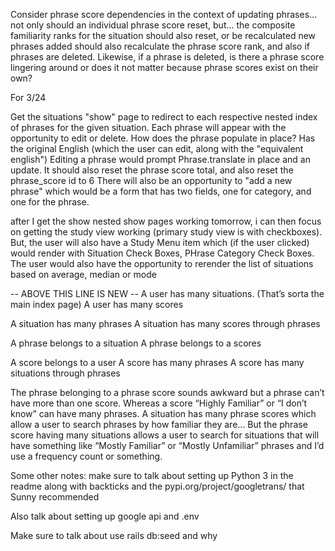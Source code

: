 Consider phrase score dependencies in the context of updating phrases... not only should an individual phrase score reset, but...
the composite familiarity ranks for the situation should also reset, or be recalculated
new phrases added should also recalculate the phrase score rank, and also if phrases are deleted.
Likewise, if a phrase is deleted, is there a phrase score lingering around or does it not matter because phrase scores exist on their own?


For 3/24

Get the situations "show" page to redirect to each respective nested index of phrases for the given situation.
Each phrase will appear with the opportunity to edit or delete.
How does the phrase populate in place?  Has the original English (which the user can edit, along with the "equivalent english")
  Editing a phrase would prompt Phrase.translate in place and an update. It should also reset the phrase score total, and also reset the phrase_score id to 6
There will also be an opportunity to "add a new phrase" which would be a form that has two fields, one for category, and one for the phrase.

after I get the show nested show pages working tomorrow, i can then focus on getting the study view working (primary study view is with checkboxes).
But, the user will also have a Study Menu item which (if the user clicked) would render with Situation Check Boxes, PHrase Category Check Boxes.
The user would also have the opportunity to rerender the list of situations based on average, median or mode


-- ABOVE THIS LINE IS NEW --
A user has many situations. (That’s sorta the main index page)
A user has many scores

A situation has many phrases
A situation has many scores through phrases

A phrase belongs to a situation
A phrase belongs to a scores

A score belongs to a user
A score has many phrases
A score has many situations through phrases

The phrase belonging to a phrase score sounds awkward but a phrase can’t have more than one score.  Whereas a score “Highly Familiar” or “I don’t know” can have many phrases.
A situation has many phrase scores which allow a user to search phrases by how familiar they are...
But the phrase score having many situations allows a user to search for situations that will have something like “Mostly Familiar” or “Mostly Unfamiliar” phrases and I’d use a frequency count or something.

Some other notes: make sure to talk about setting up Python 3 in the readme along with backticks and the pypi.org/project/googletrans/ that Sunny recommended

Also talk about setting up google api and .env

Make sure to talk about use rails db:seed and why
